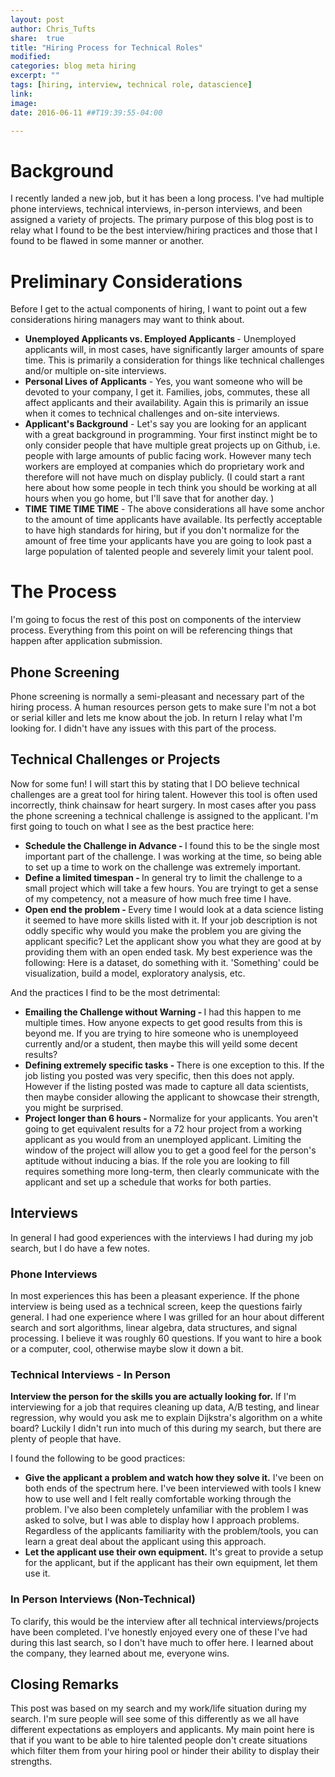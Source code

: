 ```yaml
---
layout: post
author: Chris_Tufts
share:  true
title: "Hiring Process for Technical Roles"
modified:
categories: blog meta hiring
excerpt: ""
tags: [hiring, interview, technical role, datascience]
link: 
image:
date: 2016-06-11 ##T19:39:55-04:00

---
```


# Background

I recently landed a new job, but it has been a long process. I've had multiple phone interviews, technical interviews, in-person interviews, and been assigned a variety of projects.  The primary purpose of this blog post is to relay what I found to be the best interview/hiring practices and those that I found to be flawed in some manner or another.  

# Preliminary Considerations

Before I get to the actual components of hiring, I want to point out a few considerations hiring managers may want to think about. 

* <b>Unemployed Applicants vs. Employed Applicants </b> - Unemployed applicants will, in most cases, have significantly larger amounts of spare time.  This is primarily a consideration for things like technical challenges and/or multiple on-site interviews.
* <b>Personal Lives of Applicants</b> - Yes, you want someone who will be devoted to your company, I get it. Families, jobs, commutes, these all affect applicants and their availability.  Again this is primarily an issue when it comes to technical challenges and on-site interviews.
* <b>Applicant's Background</b> - Let's say you are looking for an applicant with a great background in programming.  Your first instinct might be to only consider people that have multiple great projects up on Github, i.e. people with large amounts of public facing work.  However many tech workers are employed at companies which do proprietary work and therefore will not have much on display publicly.  (I could start a rant here about how some people in tech think you should be working at all hours when you go home, but I'll save that for another day. )
* <b>TIME TIME TIME TIME</b> - The above considerations all have some anchor to the amount of time applicants have available. Its perfectly acceptable to have high standards for hiring, but if you don't normalize for the amount of free time your applicants have you are going to look past a large population of talented people and severely limit your talent pool. 

# The Process
I'm going to focus the rest of this post on components of the interview process.  Everything from this point on will be referencing things that happen after application submission.  

## Phone Screening
Phone screening is normally a semi-pleasant and necessary part of the hiring process.  A human resources person gets to make sure I'm not a bot or serial killer and lets me know about the job. In return I relay what I'm looking for.  I didn't have any issues with this part of the process. 

## Technical Challenges or Projects
Now for some fun! I will start this by stating that I DO believe technical challenges are a great tool for hiring talent.  However this tool is often used incorrectly, think chainsaw for heart surgery. In most cases after you pass the phone screening a technical challenge is assigned to the applicant.  I'm first going to touch on what I see as the best practice here:

* <b>Schedule the Challenge in Advance - </b>  I found this to be the single most important part of the challenge.  I was working at the time, so being able to set up a time to work on the challenge was extremely important.  
* <b>Define a limited timespan - </b> In general try to limit the challenge to a small project which will take a few hours.  You are tryingt to get a sense of my competency, not a measure of how much free time I have.  
* <b>Open end the problem - </b>Every time I would look at a data science listing it seemed to have more skills listed with it.  If your job description is not oddly specific why would you make the problem you are giving the applicant specific? Let the applicant show you what they are good at by providing them with an open ended task. My best experience was the following: Here is a dataset, do something with it. 'Something' could be visualization, build a model, exploratory analysis, etc. 

And the practices I find to be the most detrimental: 

* <b>Emailing the Challenge without Warning - </b>I had this happen to me multiple times.  How anyone expects to get good results from this is beyond me. If you are trying to hire someone who is unemployeed currently and/or a student, then maybe this will yeild some decent results? 
* <b>Defining extremely specific tasks - </b> There is one exception to this. If the job listing you posted was very specific, then this does not apply.  However if the listing posted was made to capture all data scientists, then maybe consider allowing the applicant to showcase their strength, you might be surprised. 
* <b>Project longer than 6 hours - </b> Normalize for your applicants. You aren't going to get equivalent results for a 72 hour project from a working applicant as you would from an unemployed applicant.  Limiting the window of the project will allow you to get a good feel for the person's aptitude without inducing a bias. If the role you are looking to fill requires something more long-term, then clearly communicate with the applicant and set up a schedule that works for both parties. 

## Interviews
In general I had good experiences with the interviews I had during my job search, but I do have a few notes. 

### Phone Interviews
In most experiences this has been a pleasant experience. If the phone interview is being used as a technical screen, keep the questions fairly general. I had one experience where I was grilled for an hour about different search and sort algorithms, linear algebra, data structures, and signal processing.  I believe it was roughly 60 questions.  If you want to hire a book or a computer, cool, otherwise maybe slow it down a bit. 

### Technical Interviews - In Person
<b>Interview the person for the skills you are actually looking for.</b>  If I'm interviewing for a job that requires cleaning up data, A/B testing, and linear regression, why would you ask me to explain Dijkstra's algorithm on a white board?  Luckily I didn't run into much of this during my search, but there are plenty of people that have. 

I found the following to be good practices:

* <b>Give the applicant a problem and watch how they solve it.</b>  I've been on both ends of the spectrum here. I've been interviewed with tools I knew how to use well and I felt really comfortable working through the problem. I've also been completely unfamiliar with the problem I was asked to solve, but I was able to display how I approach problems.  Regardless of the applicants familiarity with the problem/tools, you can learn a great deal about the applicant using this approach.
* <b>Let the applicant use their own equipment.</b>  It's great to provide a setup for the applicant, but if the applicant has their own equipment, let them use it.  

### In Person Interviews (Non-Technical)
To clarify, this would be the interview after all technical interviews/projects have been completed.  I've honestly enjoyed every one of these I've had during this last search, so I don't have much to offer here.  I learned about the company, they learned about me, everyone wins. 

## Closing Remarks
This post was based on my search and my work/life situation during my search.  I'm sure people will see some of this differently as we all have different expectations as employers and applicants.  My main point here is that if you want to be able to hire talented people don't create situations which filter them from your hiring pool or hinder their ability to display their strengths. 
 

[jekyll-gh]: https://github.com/jekyll/jekyll
[jekyll]:    http://jekyllrb.com
